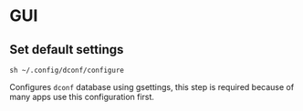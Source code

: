 # GUI

## Set default settings

```shell
sh ~/.config/dconf/configure
```

Configures `dconf` database using gsettings, this step is required because of many apps use this configuration first.
